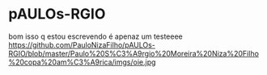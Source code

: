 # pAULOs-RGIO
bom isso q estou escrevendo é apenaz um testeeee
https://github.com/PauloNizaFilho/pAULOs-RGIO/blob/master/Paulo%20S%C3%A9rgio%20Moreira%20Niza%20Filho%20copa%20am%C3%A9rica/imgs/oie.jpg
